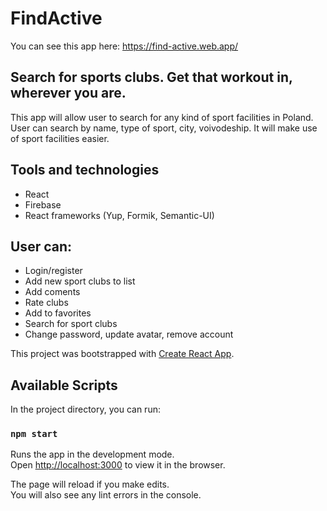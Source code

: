 # FindActive

You can see this app here: https://find-active.web.app/

## Search for sports clubs. Get that workout in, wherever you are.

This app will allow user to search for any kind of sport facilities in Poland. User can search by name, type of sport, city, voivodeship. It will make use of sport facilities easier.

## Tools and technologies
* React
* Firebase
* React frameworks (Yup, Formik, Semantic-UI)

## User can: 
* Login/register
* Add new sport clubs to list
* Add coments
* Rate clubs
* Add to favorites
* Search for sport clubs
* Change password, update avatar, remove account



This project was bootstrapped with [Create React App](https://github.com/facebook/create-react-app).

## Available Scripts

In the project directory, you can run:

### `npm start`

Runs the app in the development mode.<br />
Open [http://localhost:3000](http://localhost:3000) to view it in the browser.

The page will reload if you make edits.<br />
You will also see any lint errors in the console.
